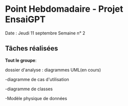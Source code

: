 # Point Hebdomadaire - Projet EnsaiGPT

Date : Jeudi 11 septembre 
Semaine n° 2

## Tâches réalisées
**Tout le groupe**:

dossier d'analyse : diagrammes UML(en cours)

-diagramme de cas d'utilisation

-diagramme de classes

-Modèle physique de données
